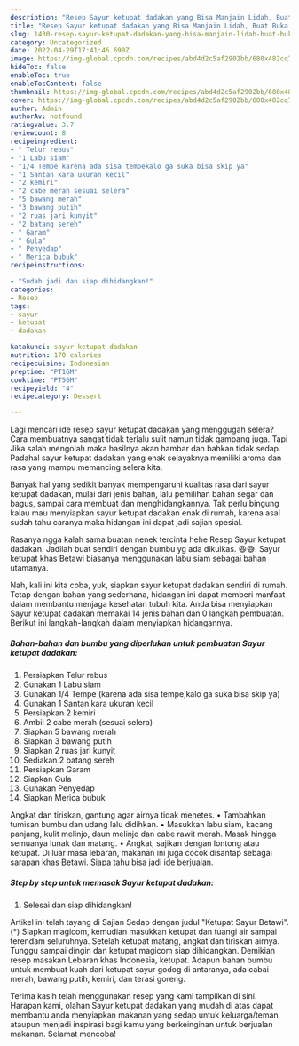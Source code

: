 ```yaml
---
description: "Resep Sayur ketupat dadakan yang Bisa Manjain Lidah, Buat Buka Puasa}"
title: "Resep Sayur ketupat dadakan yang Bisa Manjain Lidah, Buat Buka Puasa}"
slug: 1430-resep-sayur-ketupat-dadakan-yang-bisa-manjain-lidah-buat-buka-puasa
category: Uncategorized
date: 2022-04-29T17:41:46.690Z
image: https://img-global.cpcdn.com/recipes/abd4d2c5af2902bb/680x482cq70/sayur-ketupat-dadakan-foto-resep-utama.jpg
hideToc: false
enableToc: true
enableTocContent: false
thumbnail: https://img-global.cpcdn.com/recipes/abd4d2c5af2902bb/680x482cq70/sayur-ketupat-dadakan-foto-resep-utama.jpg
cover: https://img-global.cpcdn.com/recipes/abd4d2c5af2902bb/680x482cq70/sayur-ketupat-dadakan-foto-resep-utama.jpg
author: Admin
authorAv: notfound
ratingvalue: 3.7
reviewcount: 8
recipeingredient:
- " Telur rebus"
- "1 Labu siam"
- "1/4 Tempe karena ada sisa tempekalo ga suka bisa skip ya"
- "1 Santan kara ukuran kecil"
- "2 kemiri"
- "2 cabe merah sesuai selera"
- "5 bawang merah"
- "3 bawang putih"
- "2 ruas jari kunyit"
- "2 batang sereh"
- " Garam"
- " Gula"
- " Penyedap"
- " Merica bubuk"
recipeinstructions:

- "Sudah jadi dan siap dihidangkan!"
categories:
- Resep
tags:
- sayur
- ketupat
- dadakan

katakunci: sayur ketupat dadakan 
nutrition: 170 calories
recipecuisine: Indonesian
preptime: "PT16M"
cooktime: "PT56M"
recipeyield: "4"
recipecategory: Dessert

---
```



Lagi mencari ide resep sayur ketupat dadakan yang menggugah selera? Cara membuatnya sangat tidak terlalu sulit namun tidak gampang juga. Tapi Jika salah mengolah maka hasilnya akan hambar dan bahkan tidak sedap. Padahal sayur ketupat dadakan yang enak selayaknya memiliki aroma dan rasa yang mampu memancing selera kita.


Banyak hal yang sedikit banyak mempengaruhi kualitas rasa dari sayur ketupat dadakan, mulai dari jenis bahan, lalu pemilihan bahan segar dan bagus, sampai cara membuat dan menghidangkannya. Tak perlu bingung kalau mau menyiapkan sayur ketupat dadakan enak di rumah, karena asal sudah tahu caranya maka hidangan ini dapat jadi sajian spesial.

Rasanya ngga kalah sama buatan nenek tercinta hehe Resep Sayur ketupat dadakan. Jadilah buat sendiri dengan bumbu yg ada dikulkas. 😆😅. Sayur ketupat khas Betawi biasanya menggunakan labu siam sebagai bahan utamanya.


Nah, kali ini kita coba, yuk, siapkan sayur ketupat dadakan sendiri di rumah. Tetap dengan bahan yang sederhana, hidangan ini dapat memberi manfaat dalam membantu menjaga kesehatan tubuh kita. Anda bisa menyiapkan Sayur ketupat dadakan memakai 14 jenis bahan dan 0 langkah pembuatan. Berikut ini langkah-langkah dalam menyiapkan hidangannya.

<!--inarticleads1-->

##### Bahan-bahan dan bumbu yang diperlukan untuk pembuatan Sayur ketupat dadakan:

1. Persiapkan  Telur rebus
1. Gunakan 1 Labu siam
1. Gunakan 1/4 Tempe (karena ada sisa tempe,kalo ga suka bisa skip ya)
1. Gunakan 1 Santan kara ukuran kecil
1. Persiapkan 2 kemiri
1. Ambil 2 cabe merah (sesuai selera)
1. Siapkan 5 bawang merah
1. Siapkan 3 bawang putih
1. Siapkan 2 ruas jari kunyit
1. Sediakan 2 batang sereh
1. Persiapkan  Garam
1. Siapkan  Gula
1. Gunakan  Penyedap
1. Siapkan  Merica bubuk


Angkat dan tiriskan, gantung agar airnya tidak menetes. • Tambahkan tumisan bumbu dan udang lalu didihkan. • Masukkan labu siam, kacang panjang, kulit melinjo, daun melinjo dan cabe rawit merah. Masak hingga semuanya lunak dan matang. • Angkat, sajikan dengan lontong atau ketupat. Di luar masa lebaran, makanan ini juga cocok disantap sebagai sarapan khas Betawi. Siapa tahu bisa jadi ide berjualan. 

<!--inarticleads2-->

##### Step by step untuk memasak Sayur ketupat dadakan:


1. Selesai dan siap dihidangkan!

Artikel ini telah tayang di Sajian Sedap dengan judul &#34;Ketupat Sayur Betawi&#34;. (*) Siapkan magicom, kemudian masukkan ketupat dan tuangi air sampai terendam seluruhnya. Setelah ketupat matang, angkat dan tiriskan airnya. Tunggu sampai dingin dan ketupat magicom siap dihidangkan. Demikian resep masakan Lebaran khas Indonesia, ketupat. Adapun bahan bumbu untuk membuat kuah dari ketupat sayur godog di antaranya, ada cabai merah, bawang putih, kemiri, dan terasi goreng. 

Terima kasih telah menggunakan resep yang kami tampilkan di sini. Harapan kami, olahan Sayur ketupat dadakan yang mudah di atas dapat membantu anda menyiapkan makanan yang sedap untuk keluarga/teman ataupun menjadi inspirasi bagi kamu yang berkeinginan untuk berjualan makanan. Selamat mencoba!
